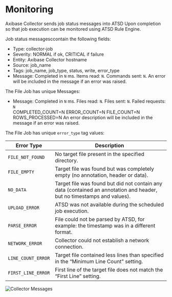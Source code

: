 # Monitoring

Axibase Collector sends job status messages into ATSD Upon completion so that job execution can be monitored using ATSD Rule Engine.

Job status messagesccontain the following fields:

* Type: collector-job
* Severity: NORMAL if ok, CRITICAL if failure
* Entity: Axibase Collector hostname
* Source: job_name
* Tags: job_name, job_type, status, write, error_type
* Message: Completed in `N` ms. Items read: `N`. Commands sent: `N`. An error will be included in the message if an error was raised.

The File Job has unique Messages:

* Message: Completed in `N` ms. Files read: `N`. Files sent: `N`. Failed requests: `N` <br> COMPLETED_COUNT=N ERROR_COUNT=N FILE_COUNT=N <br> ROWS_PROCESSED=N An error description will be included in the message if an error was raised.

The File Job has unique `error_type` tag values:

| **Error Type** | **Description** |
|---|---|
`FILE_NOT_FOUND` | No target file present in the specified directory.
`FILE_EMPTY` | Target file was found but was completely empty (no annotation, header or data).
`NO_DATA` | Target file was found but did not contain any data (contained an annotation and header, but no timestamps and values).
`UPLOAD_ERROR` | ATSD was not available during the scheduled job execution.
`PARSE_ERROR` | File could not be parsed by ATSD, for example: the timestamp was in a different format.
`NETWORK_ERROR` | Collector could not establish a network connection.
`LINE_COUNT_ERROR` | Target file contained less lines than specified in the “Minimum Line Count” setting.
`FIRST_LINE_ERROR` | First line of the target file does not match the “First Line” setting.

![Collector Messages](http://axibase.com/wp-content/uploads/2015/11/collector_messages_atsd.png)
